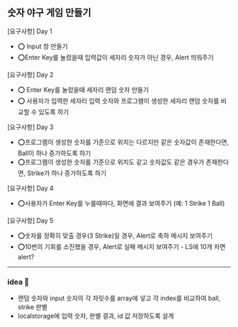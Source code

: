 ## 숫자 야구 게임 만들기

[요구사항] Day 1

- ⭕ Input 창 만들기 
- ⭕Enter Key를 눌렀을때 입력값이 세자리 숫자가 아닌 경우, Alert 띄워주기

[요구사항] Day 2

- ⭕ Enter Key를 눌렀을때 세자리 랜덤 숫자 만들기
- ⭕ 사용자가 입력한 세자리 입력 숫자와 프로그램이 생성한 세자리 랜덤 숫자를 비교할 수 있도록 하기

[요구사항] Day 3

- ⭕프로그램이 생성한 숫자를 기준으로 위치는 다르지만 같은 숫자값이 존재한다면, Ball이 하나 증가하도록 하기
- ⭕프로그램이 생성한 숫자를 기준으로 위치도 같고 숫자값도 같은 경우가 존재한다면, Strike가 하나 증가하도록 하기

[요구사항] Day 4
- ⭕사용자가 Enter Key를 누를때마다, 화면에 결과 보여주기 (예: 1 Strike 1 Ball)

[요구사항] Day 5
- ⭕숫자를 정확히 맞출 경우(3 Strike)일 경우, Alert로 축하 메시지 보여주기
- ⭕10번의 기회를 소진했을 경우, Alert로 실패 메시지 보여주기 - LS에 10개 차면 alert?

-------
### idea 🎉
- 랜덤 숫자와 input 숫자의 각 자릿수를 array에 넣고 각 index를 비교하여 ball, strike 판별 
- localstorage에 입력 숫자, 판별 결과, id 값 저장하도록 설계
